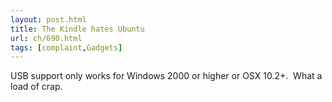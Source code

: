 ```yaml
---
layout: post.html
title: The Kindle hates Ubuntu
url: ch/690.html
tags: [complaint,Gadgets]
---
```

USB support only works for Windows 2000 or higher or OSX 10.2+.  What a load of crap.
